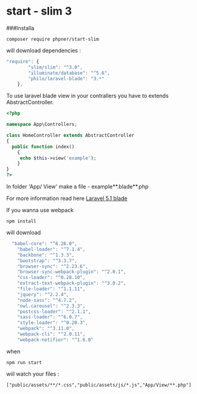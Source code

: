 # start - slim 3
###Installa 

`composer require phpner/start-slim`

will download dependencies : 
```javascript
"require": {
        "slim/slim": "^3.0",
        "illuminate/database": "^5.6",
        "philo/laravel-blade": "3.*"
    },
```


To use laravel blade view in your contrallers you have to extends  AbstractController.

   ```php
   <?php
   
 namespace App\Controllers;
   
 class HomeController extends AbstractController
  {
     public function index()
       {
        echo $this->view('example');
       }
  }
?>
   ```
   
   In folder 'App/ View' make a file -  example**.blade**.php 
   
   For more information read here  [Laravel 5.1 blade ](https://laravel.com/docs/5.1/blade "Laravel 5.1")
   
   If you wanna use webpack 

`npm install`

will download 
```javascript
  "babel-core": "^6.26.0",
    "babel-loader": "^7.1.4",
    "backbone": "^1.3.3",
    "bootstrap": "^3.3.7",
    "browser-sync": "^2.23.6",
    "browser-sync-webpack-plugin": "^2.0.1",
    "css-loader": "^0.28.10",
    "extract-text-webpack-plugin": "^3.0.2",
    "file-loader": "^1.1.11",
    "jquery": "^2.2.4",
    "node-sass": "^4.7.2",
    "owl.carousel": "^2.3.3",
    "postcss-loader": "^2.1.1",
    "sass-loader": "^6.0.7",
    "style-loader": "^0.20.3",
    "webpack": "^3.11.0",
    "webpack-cli": "^2.0.11",
    "webpack-notifier": "^1.6.0"
```

when

`npm run start`

wiil watch your files : 

```
["public/assets/**/*.css","public/assets/js/*.js","App/View/**.php"]